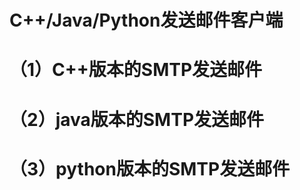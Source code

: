 C++/Java/Python发送邮件客户端
==========================
# （1）C++版本的SMTP发送邮件
 
# （2）java版本的SMTP发送邮件
 
# （3）python版本的SMTP发送邮件


